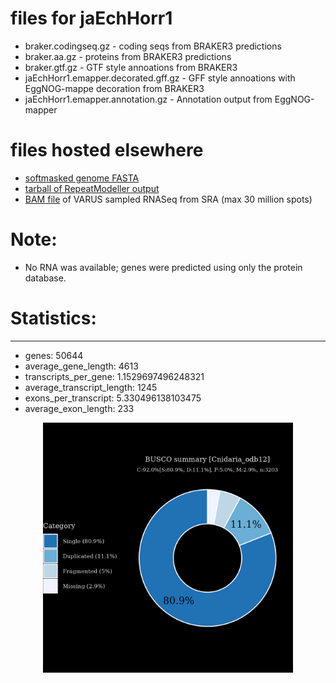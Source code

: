 # files for jaEchHorr1

* braker.codingseq.gz - coding seqs from BRAKER3 predictions
* braker.aa.gz - proteins from BRAKER3 predictions
* braker.gtf.gz - GTF style annoations from BRAKER3
* jaEchHorr1.emapper.decorated.gff.gz - GFF style annoations with EggNOG-mappe decoration from BRAKER3
* jaEchHorr1.emapper.annotation.gz - Annotation output from EggNOG-mapper

# files hosted elsewhere
* [softmasked genome FASTA](https://asg_hubs.cog.sanger.ac.uk/jaEchHorr1/jaEchHorr1.fa.masked)
* [tarball of RepeatModeller output](https://asg_hubs.cog.sanger.ac.uk/jaEchHorr1/jaEchHorr1.tar.xz)
* [BAM file](https://asg_hubs.cog.sanger.ac.uk/jaEchHorr1/VARUS_modified.bam) of VARUS sampled RNASeq from SRA (max 30 million spots)

# Note:
* No RNA was available; genes were predicted using only the protein database.

# Statistics:

---
 * genes: 50644
 * average_gene_length: 4613
 * transcripts_per_gene: 1.1529697496248321
 * average_transcript_length: 1245
 * exons_per_transcript: 5.330496138103475
 * average_exon_length: 233


<div style="text-align: center;">
  <img src="jaEchHorr1_busco.jpeg" alt="Plot of BUSCO results" width="400"/>
</div>

